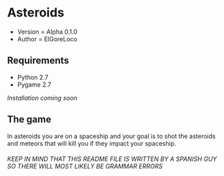 Asteroids
=========
* Version = Alpha 0.1.0
* Author = ElGoreLoco

Requirements
-----------
* Python 2.7
* Pygame 2.7

_Installation coming soon_

The game
--------
In asteroids you are on a spaceship and your goal is to shot the asteroids and meteors that will kill you if they impact your spaceship.

###### KEEP IN MIND THAT THIS README FILE IS WRITTEN BY A SPANISH GUY SO THERE WILL MOST LIKELY BE GRAMMAR ERRORS